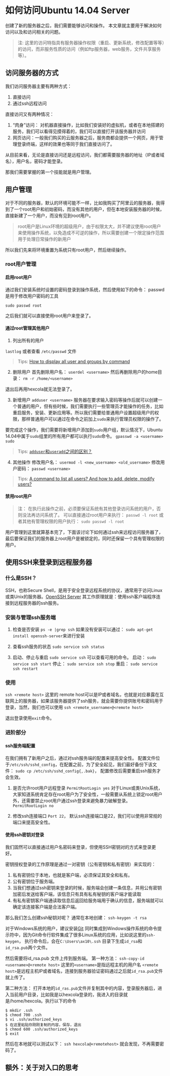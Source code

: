 # 如何访问Ubuntu 14.04 Server


创建了新的服务器之后，我们需要能够访问和操作。
本文章就主要用于解决如何访问以及和访问相关的问题。
> 注: 这里的访问特指具有服务器操作权限（重启、更新系统，修改配置等等）的访问，而非服务性质的访问（例如ftp服务器，web服务，文件共享服务等）。

## 访问服务器的方式

我们访问服务器主要有两种方式：
1. 直接访问
2. 通过ssh远程访问

直接访问又有两种情况：
1. “肉身”访问： 对机器直接操作，比如我们安装好的虚拟机，或者在本地搭建的服务，我们可以看得见摸得着的，我们可以直接打开该服务器并访问
2. 网页访问：一般我们购买的云服务器之后，服务商都会提供一个网页，用于管理登录终端，这样的效果也等同于我们直接访问了。

从目前来看，无论是直接访问还是远程访问，我们都需要服务器的地址（IP或者域名），用户名，密码才能登录。

那我们需要掌握的第一个技能就是用户管理。

## 用户管理
对于不同的服务器，默认的环境可能不一样，比如我购买了阿里云的服务器，我得到了一个root用户和初始密码，而没有其他的用户，但在本地安装服务器的时候，直接新建了一个用户，而没有见到root用户。
> root用户是Linux环境的超级用户，由于权限太大，并不建议使用root用户来使用操作系统，以免造成不可逆的操作，所以需要创建一个限定操作范围用于处理日常操作的新用户

所以我们先来将环境重置为系统只有root用户，然后继续操作。

### root用户管理
#### 启用root用户
通过我们安装系统时设置的密码登录到操作系统，然后使用如下的命令：
passwd是用于修改用户密码的工具

`sudo passwd root`

之后我们就可以直接使用root用户来登录了。

#### 通过root管理其他用户
1. 列出所有的用户

`lastlog`
或者查看 `/etc/passwd` 文件
> Tips: [How to display all user and groups by command](http://askubuntu.com/questions/515103/how-to-display-all-user-and-groups-by-command)

2. 删除用户
首先删除用户名：
`userdel <username>`
然后再删除用户的home目录：
`rm -r /home/<username>`

退出后再用hexcola就无法登录了。



3. 新增用户
`adduser <username>`
服务器在要求输入密码等操作后就可以创建一个普通的用户，但有些时候，我们需要执行一些管理员才能操作的任务，比如重启服务，安装、更新应用等。所以我们需要给普通用户设置超级用户的权限，那样普通用户可以通过在命令之前加上`sudo`来执行管理员权限的操作了。

要完成这个操作，我们需要将新增用户添加到`sudo`用户组，默认情况下，Ubuntu 14.04中属于`sudo`组里的所有用户都可以执行`sudo`命令。
`gpasswd -a <username> sudo`

> Tips: [`adduser`和`useradd`之间的区别？](http://askubuntu.com/questions/345974/what-is-the-difference-between-adduser-and-useradd)


4. 其他操作
修改用户名： `usermod -l <new_username> <old_username>`
修改用户密码： `passwd <username>`
> Tips: [A command to list all users? And how to add, delete, modify users?](http://askubuntu.com/questions/410244/a-command-to-list-all-users-and-how-to-add-delete-modify-users)


#### 禁用root用户
> 注： 在执行此操作之前，必须要保证系统有其他登录访问系统的用户，否则没法再访问系统了。
可以直接通过root用户来执行：
`passwd -l root`
或者其他有管理权限的用户执行：
`sudo passwd -l root`


用户管理到这里就算基本完了，下面该讨论下如何通过ssh来远程访问服务器了，最后要保证我们的服务器上root用户是被锁定的，同时还保留一个具有管理权限的用户。



## 使用SSH来登录到远程服务器
### 什么是SSH？
SSH，也称Secure Shell，是用于安全登录远程系统的协议，通常用于访问Linux或类Unix的服务器。[OpenSSH Server](https://help.ubuntu.com/lts/serverguide/openssh-server.html)
其工作原理就是：使用ssh客户端程序连接到远程服务器的ssh服务。

### 安装与管理ssh服务端
1. 检查是否安装
`ps -e |grep ssh`
如果没有安装可以通过：
`sudo apt-get install openssh-server`来进行安装

2. 查看ssh服务的状态
`sudo service ssh status`

3. 启动、停止与重启
`sudo service ssh` 可以查看可用的命令。
启动：
`sudo service ssh start`
停止：
`sudo service ssh stop`
重启：
`sudo service ssh restart`


### 使用
`ssh <remote host>`
这里的 remote host可以是IP或者域名，也就是对应暴露在互联网上的服务器，如果该服务器提供了ssh服务，就会需要你提供账号和密码用于登录，当然，我们也可以使用
`ssh <remote_username>@<remote host>`

退出登录使用`exit`命令。

### 进阶部分
#### ssh服务端配置
在我们拥有了新用户之后，通过对ssh服务端的配置来提高安全性。
配置文件位于`/etc/ssh/sshd_config`，在配置之前，为了安全起见，我们最好备份下该文件：
`sudo cp /etc/ssh/sshd_config{,.bak}`，
配置修改后需要重启ssh服务才会生效。

1. 是否允许root用户远程登录
    `PermitRootLogin yes`
    对于Linux或类Unix系统，大家知道系统肯定存在root用户为了安全性，一般需要从系统上锁定root用户外，还需要禁止root用户通过ssh登录来避免暴力破解登录。
    `PermitRootLogin no`

2. 修改ssh连接端口
    `Port 22`， 默认ssh连接端口是22，我们可以使用非常规的端口来提高安全性。


#### 使用ssh密钥对登录
我们固然可以直接通过用户名密码来登录，但使用SSH密钥对的方式来登录更好。

密钥授权登录的工作原理是通过一对密钥（公有密钥和私有密钥）来实现的：
1. 私有密钥位于本地，也就是客户端，必须保证其安全和私有。
2. 公有密钥位于服务端。
3. 当我们想通过ssh密钥来登录的时候，服务端会创建一条信息，并用公有密钥加密后发送给客户端，该信息只有具有私有秘钥的客户端才能读取
4. 有私有密钥客户端通读取信息后返回给服务端用于确认的信息，服务端就可以确定该连接客户端是合法客户端。

那么我们怎么创建ssh秘钥对呢？
通常在本地创建：
`ssh-keygen -t rsa`

对于Windows系统的用户，建议安装[Git](https://git-scm.com/downloads) 同时集成到Windows操作系统的命令提示符中，因为Git命令行软件集成了很多Linux系统的应用，比如说这里的`ssh-keygen`， 执行命令后，会在`C:\Users\ax10\.ssh` 目录下生成`id_rsa`和`id_rsa.pub`两个文件。

然后需要将id_rsa.pub 文件上传到服务端。
第一种方法：
`ssh-copy-id <username>@<remote host>`
这里的`<username>`是指远程主机的用户名 `<remote host>`是远程主机IP或者域名，连接到服务器验证密码通过之后就`id_rsa.pub`文件就上传了。

第二种方法：
打开本地的`id_ras.pub`文件并复制其中的内容，登录服务器后，进入当前用户目录，比如我是以hexcola登录的，我进入的目录就是/home/hexcola。执行以下的命令
```
$ mkdir .ssh
$ chmod 700 .ssh
$ vi .ssh/authorized_keys
$ 在这里粘贴你刚刚复制的内容，保存，退出
$ chmod 600 .ssh/authorized_keys
$ exit
```

然后在本地就可以测试以下：
`ssh hexcola@<remotehost>` 就会发现，不再需要密码了。


## 额外：关于对入口的思考

